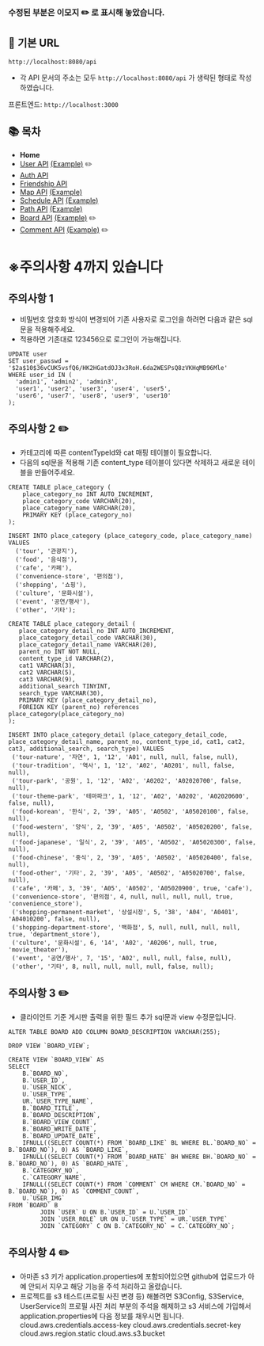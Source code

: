 ### 수정된 부분은 이모지 ✏️ 로 표시해 놓았습니다.

## 🚀 기본 URL

`http://localhost:8080/api`
- 각 API 문서의 주소는 모두 `http://localhost:8080/api` 가 생략된 형태로 작성하였습니다.

프론트엔드: `http://localhost:3000`

## 📚 목차
- **Home**
- [User API](docs/UserAPI.md) [(Example)](docs/UserAPIDetail.md) ✏️
- [Auth API](docs/AuthAPI.md)
- [Friendship API](docs/FriendshipAPI.md)
- [Map API](docs/MapAPI.md) [(Example)](docs/MapAPIDetail.md)
- [Schedule API](docs/ScheduleAPI.md) [(Example)](docs/ScheduleAPIDetail.md)
- [Path API](docs/PathAPI.md) [(Example)](docs/PathAPIDetail.md)
- [Board API](docs/BoardAPI.md) [(Example)](docs/BoardAPIDetail.md) ✏️
- [Comment API](docs/CommentAPI.md) [(Example)](docs/CommentAPIDetail.md) ✏️

# ※주의사항 4까지 있습니다

## 주의사항 1
- 비밀번호 암호화 방식이 변경되어 기존 사용자로 로그인을 하려면 다음과 같은 sql문을 적용해주세요.
- 적용하면 기존대로 123456으로 로그인이 가능해집니다.
```mysql
UPDATE user
SET user_passwd = '$2a$10$36vCUK5vsfQ6/HK2HGatdOJ3x3RoH.6da2WESPsQ8zVKHqMB96Mle'
WHERE user_id IN (
  'admin1', 'admin2', 'admin3',
  'user1', 'user2', 'user3', 'user4', 'user5',
  'user6', 'user7', 'user8', 'user9', 'user10'
);
```

## 주의사항 2 ✏️
- 카테고리에 따른 contentTypeId와 cat 매핑 테이블이 필요합니다.
- 다음의 sql문을 적용해 기존 content_type 테이블이 있다면 삭제하고 새로운 테이블을 만들어주세요.
```mysql
CREATE TABLE place_category (
    place_category_no INT AUTO_INCREMENT,
    place_category_code VARCHAR(20),
    place_category_name VARCHAR(20),
    PRIMARY KEY (place_category_no)
);

INSERT INTO place_category (place_category_code, place_category_name) VALUES
  ('tour', '관광지'),
  ('food', '음식점'),
  ('cafe', '카페'),
  ('convenience-store', '편의점'),
  ('shopping', '쇼핑'),
  ('culture', '문화시설'),
  ('event', '공연/행사'),
  ('other', '기타');

CREATE TABLE place_category_detail (
   place_category_detail_no INT AUTO_INCREMENT,
   place_category_detail_code VARCHAR(30),
   place_category_detail_name VARCHAR(20),
   parent_no INT NOT NULL,
   content_type_id VARCHAR(2),
   cat1 VARCHAR(3),
   cat2 VARCHAR(5),
   cat3 VARCHAR(9),
   additional_search TINYINT,
   search_type VARCHAR(30),
   PRIMARY KEY (place_category_detail_no),
   FOREIGN KEY (parent_no) references place_category(place_category_no)
);

INSERT INTO place_category_detail (place_category_detail_code, place_category_detail_name, parent_no, content_type_id, cat1, cat2, cat3, additional_search, search_type) VALUES
 ('tour-nature', '자연', 1, '12', 'A01', null, null, false, null),
 ('tour-tradition', '역사', 1, '12', 'A02', 'A0201', null, false, null),
 ('tour-park', '공원', 1, '12', 'A02', 'A0202', 'A02020700', false, null),
 ('tour-theme-park', '테마파크', 1, '12', 'A02', 'A0202', 'A02020600', false, null),
 ('food-korean', '한식', 2, '39', 'A05', 'A0502', 'A05020100', false, null),
 ('food-western', '양식', 2, '39', 'A05', 'A0502', 'A05020200', false, null),
 ('food-japanese', '일식', 2, '39', 'A05', 'A0502', 'A05020300', false, null),
 ('food-chinese', '중식', 2, '39', 'A05', 'A0502', 'A05020400', false, null),
 ('food-other', '기타', 2, '39', 'A05', 'A0502', 'A05020700', false, null),
 ('cafe', '카페', 3, '39', 'A05', 'A0502', 'A05020900', true, 'cafe'),
 ('convenience-store', '편의점', 4, null, null, null, null, true, 'convenience_store'),
 ('shopping-permanent-market', '상설시장', 5, '38', 'A04', 'A0401', 'A04010200', false, null),
 ('shopping-department-store', '백화점', 5, null, null, null, null, true, 'department_store'),
 ('culture', '문화시설', 6, '14', 'A02', 'A0206', null, true, 'movie_theater'),
 ('event', '공연/행사', 7, '15', 'A02', null, null, false, null),
 ('other', '기타', 8, null, null, null, null, false, null);
```

## 주의사항 3 ✏️
- 클라이언트 기준 게시판 출력을 위한 필드 추가 sql문과 view 수정문입니다.
```mysql
ALTER TABLE BOARD ADD COLUMN BOARD_DESCRIPTION VARCHAR(255);

DROP VIEW `BOARD_VIEW`;

CREATE VIEW `BOARD_VIEW` AS
SELECT
    B.`BOARD_NO`,
    B.`USER_ID`,
    U.`USER_NICK`,
    U.`USER_TYPE`,
    UR.`USER_TYPE_NAME`,
    B.`BOARD_TITLE`,
    B.`BOARD_DESCRIPTION`,
    B.`BOARD_VIEW_COUNT`,
    B.`BOARD_WRITE_DATE`,
    B.`BOARD_UPDATE_DATE`,
    IFNULL((SELECT COUNT(*) FROM `BOARD_LIKE` BL WHERE BL.`BOARD_NO` = B.`BOARD_NO`), 0) AS `BOARD_LIKE`,
    IFNULL((SELECT COUNT(*) FROM `BOARD_HATE` BH WHERE BH.`BOARD_NO` = B.`BOARD_NO`), 0) AS `BOARD_HATE`,
    B.`CATEGORY_NO`,
    C.`CATEGORY_NAME`,
    IFNULL((SELECT COUNT(*) FROM `COMMENT` CM WHERE CM.`BOARD_NO` = B.`BOARD_NO`), 0) AS `COMMENT_COUNT`,
    U.`USER_IMG`
FROM `BOARD` B
         JOIN `USER` U ON B.`USER_ID` = U.`USER_ID`
         JOIN `USER_ROLE` UR ON U.`USER_TYPE` = UR.`USER_TYPE`
         JOIN `CATEGORY` C ON B.`CATEGORY_NO` = C.`CATEGORY_NO`;
```

## 주의사항 4 ✏️
- 아마존 s3 키가 application.properties에 포함되어있으면 github에 업로드가 아예 안되서 지우고 해당 기능을 주석 처리하고 올렸습니다.
- 프로젝트를 s3 테스트(프로필 사진 변경 등) 해볼려면 S3Config, S3Service, UserService의 프로필 사진 처리 부분의 주석을 해제하고 s3 서비스에 가입해서 application.properties에 다음 정보를 채우시면 됩니다.  
cloud.aws.credentials.access-key
cloud.aws.credentials.secret-key
cloud.aws.region.static 
cloud.aws.s3.bucket